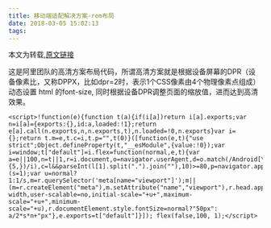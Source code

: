 ```yaml
---
title: 移动端适配解决方案-rem布局
date: 2018-03-05 15:02:13
tags:
---
```


本文为转载,[原文链接](https://www.jianshu.com/p/985d26b40199)

这是阿里团队的高清方案布局代码，所谓高清方案就是根据设备屏幕的DPR（设备像素比，又称DPPX，比如dpr=2时，表示1个CSS像素由4个物理像素点组成） 动态设置 html 的font-size, 同时根据设备DPR调整页面的缩放值，进而达到高清效果。

```
<script>!function(e){function t(a){if(i[a])return i[a].exports;var n=i[a]={exports:{},id:a,loaded:!1};return e[a].call(n.exports,n,n.exports,t),n.loaded=!0,n.exports}var i={};return t.m=e,t.c=i,t.p="",t(0)}([function(e,t){"use strict";Object.defineProperty(t,"__esModule",{value:!0});var i=window;t["default"]=i.flex=function(normal,e,t){var a=e||100,n=t||1,r=i.document,o=navigator.userAgent,d=o.match(/Android[\S\s]+AppleWebkit\/(\d{3})/i),l=o.match(/U3\/((\d+|\.){5,})/i),c=l&&parseInt(l[1].split(".").join(""),10)>=80,p=navigator.appVersion.match(/(iphone|ipad|ipod)/gi),s=i.devicePixelRatio||1;p||d&&d[1]>534||c||(s=1);var u=normal?1:1/s,m=r.querySelector('meta[name="viewport"]');m||(m=r.createElement("meta"),m.setAttribute("name","viewport"),r.head.appendChild(m)),m.setAttribute("content","width=device-width,user-scalable=no,initial-scale="+u+",maximum-scale="+u+",minimum-scale="+u),r.documentElement.style.fontSize=normal?"50px": a/2*s*n+"px"},e.exports=t["default"]}]); flex(false,100, 1);</script>
```

